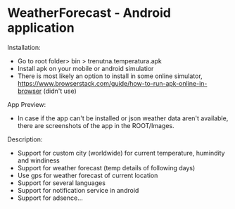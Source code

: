 # WeatherForecast - Android application

Installation:
- Go to root folder> bin > trenutna.temperatura.apk
- Install apk on your mobile or android simulatior
- There is most likely an option to install in some online simulator, https://www.browserstack.com/guide/how-to-run-apk-online-in-browser (didn't use) 

App Preview:
- In case if the app can't be installed or json weather data aren't available, there are screenshots of the app in the ROOT/Images. 

Description:
- Support for custom city (worldwide) for current temperature, humindity and windiness
- Support for weather forecast (temp details of following days)
- Use gps for weather forecast of current location
- Support for several languages
- Support for notification service in android
- Support for adsence...
